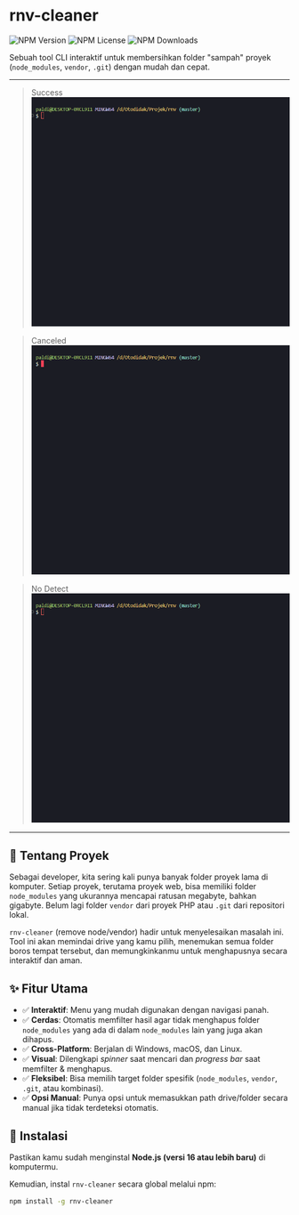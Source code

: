 # rnv-cleaner

![NPM Version](https://img.shields.io/npm/v/rnv-cleaner.svg?style=flat-square)
![NPM License](https://img.shields.io/npm/l/rnv-cleaner.svg?style=flat-square)
![NPM Downloads](https://img.shields.io/npm/dt/rnv-cleaner.svg?style=flat-square)

Sebuah tool CLI interaktif untuk membersihkan folder "sampah" proyek (`node_modules`, `vendor`, `.git`) dengan mudah dan cepat.

---

> Success
> ![Demo rnv-cleaner](gif/success.gif)

> Canceled
> ![Demo rnv-cleaner](gif/canceled.gif)

> No Detect
> ![Demo rnv-cleaner](gif/nodetect.gif)

---

## 👋 Tentang Proyek

Sebagai developer, kita sering kali punya banyak folder proyek lama di komputer. Setiap proyek, terutama proyek web, bisa memiliki folder `node_modules` yang ukurannya mencapai ratusan megabyte, bahkan gigabyte. Belum lagi folder `vendor` dari proyek PHP atau `.git` dari repositori lokal.

`rnv-cleaner` (remove node/vendor) hadir untuk menyelesaikan masalah ini. Tool ini akan memindai drive yang kamu pilih, menemukan semua folder boros tempat tersebut, dan memungkinkanmu untuk menghapusnya secara interaktif dan aman.

## ✨ Fitur Utama

- ✅ **Interaktif**: Menu yang mudah digunakan dengan navigasi panah.
- ✅ **Cerdas**: Otomatis memfilter hasil agar tidak menghapus folder `node_modules` yang ada di dalam `node_modules` lain yang juga akan dihapus.
- ✅ **Cross-Platform**: Berjalan di Windows, macOS, dan Linux.
- ✅ **Visual**: Dilengkapi _spinner_ saat mencari dan _progress bar_ saat memfilter & menghapus.
- ✅ **Fleksibel**: Bisa memilih target folder spesifik (`node_modules`, `vendor`, `.git`, atau kombinasi).
- ✅ **Opsi Manual**: Punya opsi untuk memasukkan path drive/folder secara manual jika tidak terdeteksi otomatis.

## 🚀 Instalasi

Pastikan kamu sudah menginstal **Node.js (versi 16 atau lebih baru)** di komputermu.

Kemudian, instal `rnv-cleaner` secara global melalui npm:

```bash
npm install -g rnv-cleaner
```
